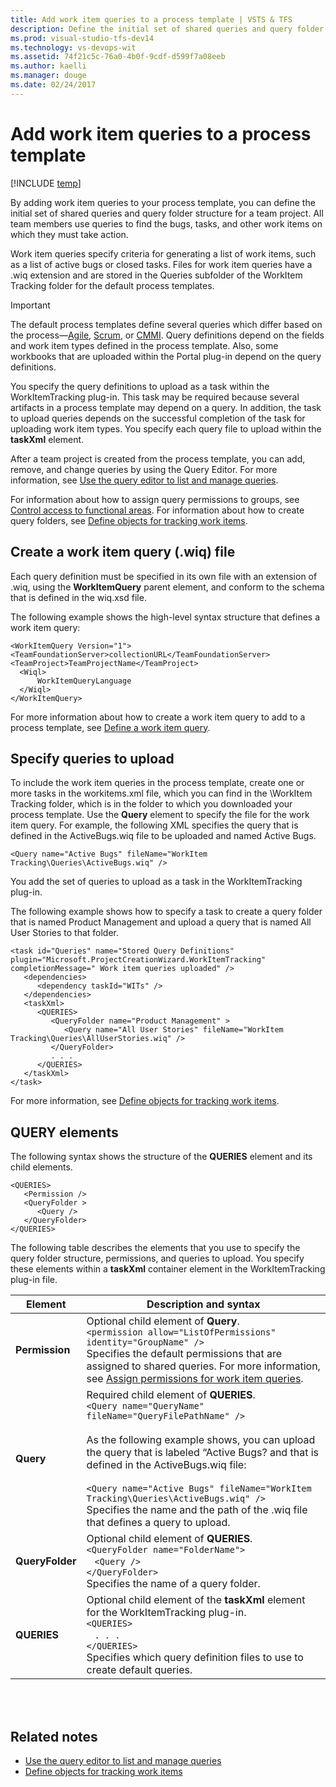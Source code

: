 ```yaml
---
title: Add work item queries to a process template | VSTS & TFS
description: Define the initial set of shared queries and query folder structure for a team project - Team Foundation Server (TFS)
ms.prod: visual-studio-tfs-dev14
ms.technology: vs-devops-wit
ms.assetid: 74f21c5c-76a0-4b0f-9cdf-d599f7a08eeb
ms.author: kaelli
ms.manager: douge
ms.date: 02/24/2017
---
```



# Add work item queries to a process template


[!INCLUDE [temp](../../_shared/dev15-version-header-process-template.md)]


By adding work item queries to your process template, you can define the initial set of shared queries and query folder structure for a team project. All team members use queries to find the bugs, tasks, and other work items on which they must take action.  
  
 Work item queries specify criteria for generating a list of work items, such as a list of active bugs or closed tasks. Files for work item queries have a .wiq extension and are stored in the Queries subfolder of the WorkItem Tracking folder for the default process templates.  
  
> [!IMPORTANT]  
> The default process templates define several queries which differ based on the process&mdash;[Agile](../../guidance/agile-process.md), [Scrum](../../guidance/scrum-process.md), or [CMMI](../../guidance/cmmi-process.md). Query definitions depend on the fields and work item types defined in the process template. Also, some workbooks that are uploaded within the Portal plug-in depend on the query definitions.    
  
 You specify the query definitions to upload as a task within the WorkItemTracking plug-in. This task may be required because several artifacts in a process template may depend on a query. In addition, the task to upload queries depends on the successful completion of the task for uploading work item types. You specify each query file to upload within the **taskXml** element.  
  
  After a team project is created from the process template, you can add, remove, and change queries by using the Query Editor. For more information, see [Use the query editor to list and manage queries](../../track/using-queries.md).  
  
 For information about how to assign query permissions to groups, see [Control access to functional areas](control-access-to-functional-areas.md). For information about how to create query folders, see [Define objects for tracking work items](define-objects-track-work-items-plug-in.md).  
  
<a name="create"></a> 
##  Create a work item query (.wiq) file 
 Each query definition must be specified in its own file with an extension of .wiq, using the **WorkItemQuery** parent element, and conform to the schema that is defined in the wiq.xsd file.   
  
 The following example shows the high-level syntax structure that defines a work item query:  
  
```  
<WorkItemQuery Version="1">  
<TeamFoundationServer>collectionURL</TeamFoundationServer>  
<TeamProject>TeamProjectName</TeamProject>  
  <Wiql>  
      WorkItemQueryLanguage  
  </Wiql>  
</WorkItemQuery>  
```  
  
 For more information about how to create a work item query to add to a process template, see [Define a work item query](define-work-item-query-process-template.md).  
  
<a name="upload"></a>   
##  Specify queries to upload  
 To include the work item queries in the process template, create one or more tasks in the workitems.xml file, which you can find in the \WorkItem Tracking folder, which is in the folder to which you downloaded your process template. Use the **Query** element to specify the file for the work item query. For example, the following XML specifies the query that is defined in the ActiveBugs.wiq file to be uploaded and named Active Bugs.  
  
```  
<Query name="Active Bugs" fileName="WorkItem Tracking\Queries\ActiveBugs.wiq" />  
```  
  
 You add the set of queries to upload as a task in the WorkItemTracking plug-in.  
  
 The following example shows how to specify a task to create a query folder that is named Product Management and upload a query that is named All User Stories to that folder.  
  
```  
<task id="Queries" name="Stored Query Definitions" plugin="Microsoft.ProjectCreationWizard.WorkItemTracking" completionMessage=" Work item queries uploaded" />  
   <dependencies>  
      <dependency taskId="WITs" />  
   </dependencies>  
   <taskXml>  
      <QUERIES>  
         <QueryFolder name="Product Management" >  
            <Query name="All User Stories" fileName="WorkItem Tracking\Queries\AllUserStories.wiq" />  
         </QueryFolder>  
         . . .  
      </QUERIES>  
   </taskXml>  
</task>  
```  
  
 For more information, see [Define objects for tracking work items](define-objects-track-work-items-plug-in.md).  
  
<a name="elements"></a>   
##  QUERY elements  
 The following syntax shows the structure of the **QUERIES** element and its child elements.  
  
```  
<QUERIES>  
   <Permission />  
   <QueryFolder >  
      <Query />  
   </QueryFolder>  
</QUERIES>  
```  
  
 The following table describes the elements that you use to specify the query folder structure, permissions, and queries to upload. You specify these elements within a **taskXml** container element in the WorkItemTracking plug-in file.  
  
|Element|Description and syntax|  
|-------------|------------| 
|**Permission**|Optional child element of **Query**.<br />`<permission allow="ListOfPermissions" identity="GroupName" />`<br /> Specifies the default permissions that are assigned to shared queries. For more information, see [Assign permissions for work item queries](control-access-to-functional-areas.md#Queries).|  
|**Query**|Required child element of **QUERIES**.<br />`<Query name="QueryName" fileName="QueryFilePathName" />`<br /><br /> As the following example shows, you can upload the query that is labeled “Active Bugs? and that is defined in the ActiveBugs.wiq file:<br /><br />```<Query name="Active Bugs" fileName="WorkItem Tracking\Queries\ActiveBugs.wiq" />```<br /> Specifies the name and the path of the .wiq file that defines a query to upload.|  
|**QueryFolder**|Optional child element of **QUERIES**.<br />`<QueryFolder name="FolderName">`<br />&nbsp;&nbsp;&nbsp;`<Query />`<br /> `</QueryFolder>`<br /> Specifies the name of a query folder.|  
|**QUERIES**|Optional child element of the **taskXml** element for the WorkItemTracking plug-in.<br />`<QUERIES>`<br />&nbsp;&nbsp;&nbsp;`. . .`<br />  `</QUERIES>`<br /> Specifies which query definition files to use to create default queries.|  
  
 <br />&nbsp;&nbsp;&nbsp; 
## Related notes
-  [Use the query editor to list and manage queries](../../track/using-queries.md)     
-  [Define objects for tracking work items](define-objects-track-work-items-plug-in.md)